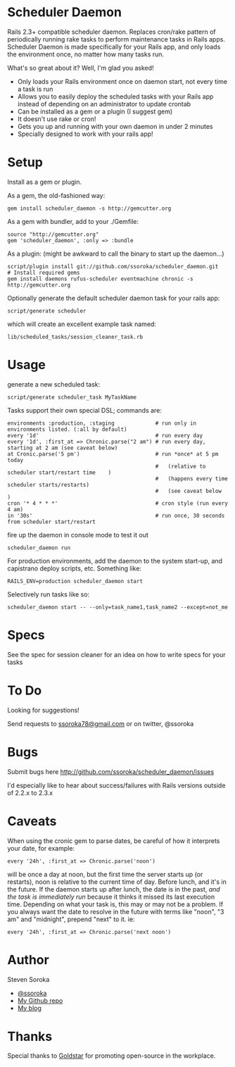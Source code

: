 Scheduler Daemon
================

Rails 2.3+ compatible scheduler daemon.  Replaces cron/rake pattern of periodically running rake tasks 
to perform maintenance tasks in Rails apps. Scheduler Daemon is made specifically for your Rails app, 
and only loads the environment once, no matter how many tasks run.

What's so great about it?  Well, I'm glad you asked!

- Only loads your Rails environment once on daemon start, not every time a task is run
- Allows you to easily deploy the scheduled tasks with your Rails app instead of depending on an
  administrator to update crontab
- Can be installed as a gem or a plugin (I suggest gem)
- It doesn't use rake or cron!
- Gets you up and running with your own daemon in under 2 minutes
- Specially designed to work with your rails app!

Setup
=====

Install as a gem or plugin.

As a gem, the old-fashioned way:

    gem install scheduler_daemon -s http://gemcutter.org

As a gem with bundler, add to your ./Gemfile:

    source "http://gemcutter.org"
    gem 'scheduler_daemon', :only => :bundle

As a plugin: (might be awkward to call the binary to start up the daemon...)

    script/plugin install git://github.com/ssoroka/scheduler_daemon.git
    # Install required gems
    gem install daemons rufus-scheduler eventmachine chronic -s http://gemcutter.org

Optionally generate the default scheduler daemon task for your rails app:

    script/generate scheduler

which will create an excellent example task named:

    lib/scheduled_tasks/session_cleaner_task.rb

Usage
=====

generate a new scheduled task:

    script/generate scheduler_task MyTaskName


Tasks support their own special DSL; commands are:

    environments :production, :staging             # run only in environments listed. (:all by default)
    every '1d'                                     # run every day
    every '1d', :first_at => Chronic.parse("2 am") # run every day, starting at 2 am (see caveat below)
    at Cronic.parse('5 pm')                        # run *once* at 5 pm today
                                                   #   (relative to scheduler start/restart time    )
                                                   #   (happens every time scheduler starts/restarts)
                                                   #   (see caveat below                            )
    cron '* 4 * * *'                               # cron style (run every 4 am)
    in '30s'                                       # run once, 30 seconds from scheduler start/restart

fire up the daemon in console mode to test it out

    scheduler_daemon run

For production environments, add the daemon to the system start-up, and
capistrano deploy scripts, etc.  Something like:

    RAILS_ENV=production scheduler_daemon start

Selectively run tasks like so:

    scheduler_daemon start -- --only=task_name1,task_name2 --except=not_me

Specs
=====

See the spec for session cleaner for an idea on how to write specs for your tasks

To Do
=====

Looking for suggestions!

Send requests to ssoroka78@gmail.com or on twitter, @ssoroka

Bugs
====

Submit bugs here http://github.com/ssoroka/scheduler_daemon/issues

I'd especially like to hear about success/failures with Rails versions outside of 2.2.x to 2.3.x

Caveats
=======

When using the cronic gem to parse dates, be careful of how it interprets your date,
for example:

    every '24h', :first_at => Chronic.parse('noon')

will be once a day at noon, but the first time the server starts up (or restarts), noon
is relative to the current time of day.  Before lunch, and it's in the future.  If the
daemon starts up after lunch, the date is in the past, *and the task is immediately run*
because it thinks it missed its last execution time.  Depending on what your task is,
this may or may not be a problem.  If you always want the date to resolve in the future
with terms like "noon", "3 am" and "midnight", prepend "next" to it.  ie:

    every '24h', :first_at => Chronic.parse('next noon')

Author
======

Steven Soroka

* [@ssoroka](http://twitter.com/ssoroka)
* [My Github repo](http://github.com/ssoroka)
* [My blog](http://blog.stevensoroka.ca)

Thanks
======

Special thanks to [Goldstar](http://www.goldstar.com) for promoting open-source in the workplace.
